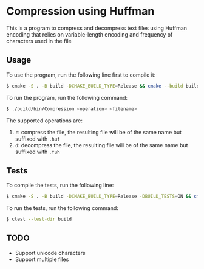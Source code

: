 # Compression using Huffman

This is a program to compress and decompress text files using Huffman encoding that relies on variable-length encoding and frequency of characters used in the file

## Usage

To use the program, run the following line first to compile it:
```bash
$ cmake -S . -B build -DCMAKE_BUILD_TYPE=Release && cmake --build build -j
```

To run the program, run the following command:
```bash
$ ./build/bin/Compression <operation> <filename>
```

The supported operations are:
1. `c`: compress the file, the resulting file will be of the same name but suffixed with `.huf`
2. `d`: decompress the file, the resulting file will be of the same name but suffixed with `.fuh`

## Tests

To compile the tests, run the following line:
```bash
$ cmake -S . -B build -DCMAKE_BUILD_TYPE=Release -DBUILD_TESTS=ON && cmake --build build -j
```

To run the tests, run the following command:
```bash
$ ctest --test-dir build
```

## TODO

- Support unicode characters
- Support multiple files
